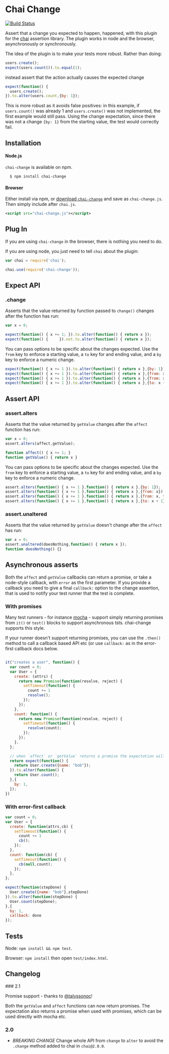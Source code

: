 # Chai Change

[![Build Status](https://travis-ci.org/chaijs/chai-change.svg?branch=master)](https://travis-ci.org/chaijs/chai-change)

Assert that a change you expected to happen, happened, with this plugin for the [chai](http://github.com/logicalparadox/chai) assertion library. The plugin works in node and the browser, asynchronously or synchronously.

The idea of the plugin is to make your tests more robust. Rather than doing:

```javascript
users.create();
expect(users.count()).to.equal(1);
```

instead assert that the action actually causes the expected change

```javascript
expect(function() {
  users.create();
}).to.alter(users.count,{by: 1});
```

This is more robust as it avoids false positives: in this example, if `users.count()` was already 1 and `users.create()` was not implemented, the first example would still pass. Using the change expectation, since there was not a change `{by: 1}` from the starting value, the test would correctly fail.

## Installation

#### Node.js

`chai-change` is available on npm.

      $ npm install chai-change

#### Browser

Either install via npm, or [download `chai-change`](src/plugin.js) and save as `chai-change.js`. Then simply include after `chai.js`.

```xml
<script src="chai-change.js"></script>
```

## Plug In

If you are using `chai-change` in the browser, there is nothing you need to do.

If you are using node, you just need to tell `chai` about the plugin:

```js
var chai = require('chai');

chai.use(require('chai-change'));
```

## Expect API

### .change

Asserts that the value returned by function passed to `change()` changes after the function has run:

```javascript
var x = 0;

expect(function() { x += 1; }).to.alter(function() { return x });
expect(function() {     }).not.to.alter(function() { return x });
```

You can pass options to be specific about the changes expected. Use the `from` key to enforce a starting value, a `to` key for and ending value, and a
`by` key to enforce a numeric change.

```javascript
expect(function() { x += 1 }).to.alter(function() { return x },{by: 1});
expect(function() { x += 1 }).to.alter(function() { return x },{from: x});
expect(function() { x += 1 }).to.alter(function() { return x },{from: x, to: x + 1});
expect(function() { x += 1 }).to.alter(function() { return x },{to: x + 1});
```

## Assert API

### assert.alters

Asserts that the value returned by `getValue`
changes after the `affect` function has run:
                                                                                       
```javascript
var x = 0;
assert.alters(affect,getValue);

function affect() { x += 1; }
function getValue() { return x }
```
                                                                                       
You can pass options to be specific about the changes expected. Use the `from` 
key to enforce a starting value, a `to` key for and ending value, and a
`by` key to enforce a numeric change.
                                                                                       
```javascript
assert.alters(function() { x += 1 },function() { return x },{by: 1});
assert.alters(function() { x += 1 },function() { return x },{from: x});
assert.alters(function() { x += 1 },function() { return x },{from: x, to: x + 1});
assert.alters(function() { x += 1 },function() { return x },{to: x + 1});
```

### assert.unaltered

Asserts that the value returned by `getValue`
doesn't change after the `affect` has run:
                                                          
```javascript
var x = 0;
assert.unaltered(doesNothing,function() { return x });
function doesNothing() {}
```

## Asynchronous asserts

Both the `affect` and `getValue` callbacks can return a promise, or take a node-style callback, with `error` as the first parameter. If you provide a callback you need to give a final `callback:` option to the change assertion, that is used to notify your test runner that the test is complete.

### With promises

Many test runners - for instance [mocha](https://github.com/mochajs/mocha) - support simply returning promises from `it()` or `test()` blocks to support asynchronous tsts. chai-change supports this style.

If your runner doesn't support returning promises, you can use the `.then()` method to call a callback based API etc (or use `callback:` as in the error-first callback docs below.

```javascript

it("creates a user", function() {
  var count = 0;
  var User = {
    create: (attrs) {
      return new Promise(function(resolve, reject) {
        setTimeout(function() {
          count += 1
          resolve();
        });
      });
    },
    count: function() {
      return new Promise(function(resolve, reject) {
        setTimeout(function() {
          resolve(count);
        });
      });
    },
  };

  // when `affect` or `getValue` returns a promise the expectation will return a promise as well
  return expect(function() {
    return User.create({name: "bob"});
  }).to.alter(function() {
    return User.count();
  },{
    by: 1,
  });
})
```

### With error-first callback

```javascript
var count = 0;
var User = {
  create: function(attrs,cb) {
    setTimeout(function() {
      count += 1
      cb();
    });
  },
  count: function(cb) {
    setTimeout(function() {
      cb(null,count);
    });
  },
};

expect(function(stepDone) {
  User.create({name: "bob"},stepDone)
}).to.alter(function(stepDone) {
  User.count(stepDone);
},{
  by: 1,
  callback: done
});
```

## Tests

Node: `npm install && npm test`.

Browser: `npm install` then open `test/index.html`.

## Changelog

### 2.1

Promise support - thanks to [@talyssonoc](https://github.com/talyssonoc)!

Both the `getValue` and `affect` functions can now return promises. The expectation also returns a promise when used with promises, which can be used directly with mocha etc.

### 2.0

- *BREAKING CHANGE* Change whole API from `change` to `alter` to avoid the `.change` method added to chai in `chai@2.0.0`.

